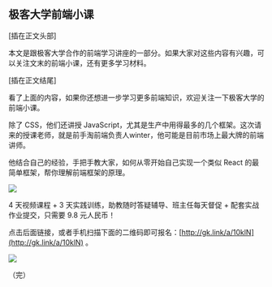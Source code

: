 ## 极客大学前端小课

[插在正文头部]

本文是跟极客大学合作的前端学习讲座的一部分。如果大家对这些内容有兴趣，可以关注文末的前端小课，还有更多学习材料。

[插在正文结尾]

看了上面的内容，如果你还想进一步学习更多前端知识，欢迎关注一下极客大学的前端小课。

除了 CSS，他们还讲授 JavaScript，尤其是生产中用得最多的几个框架。这次请来的授课老师，就是前手淘前端负责人winter，他可能是目前市场上最大牌的前端讲师。

他结合自己的经验，手把手教大家，如何从零开始自己实现一个类似 React 的最简单框架，帮你理解前端框架的原理。

![](https://www.wangbase.com/blogimg/asset/202008/bg2020080720.jpg)

4 天视频课程 + 3 天实践训练，助教随时答疑辅导、班主任每天督促 + 配套实战作业提交，只需要 9.8 元人民币！

点击后面链接，或者手机扫描下面的二维码即可报名：[http://gk.link/a/10klN](http://gk.link/a/10klN) 。

![](https://www.wangbase.com/blogimg/asset/202008/bg2020080721.jpg)

（完）
